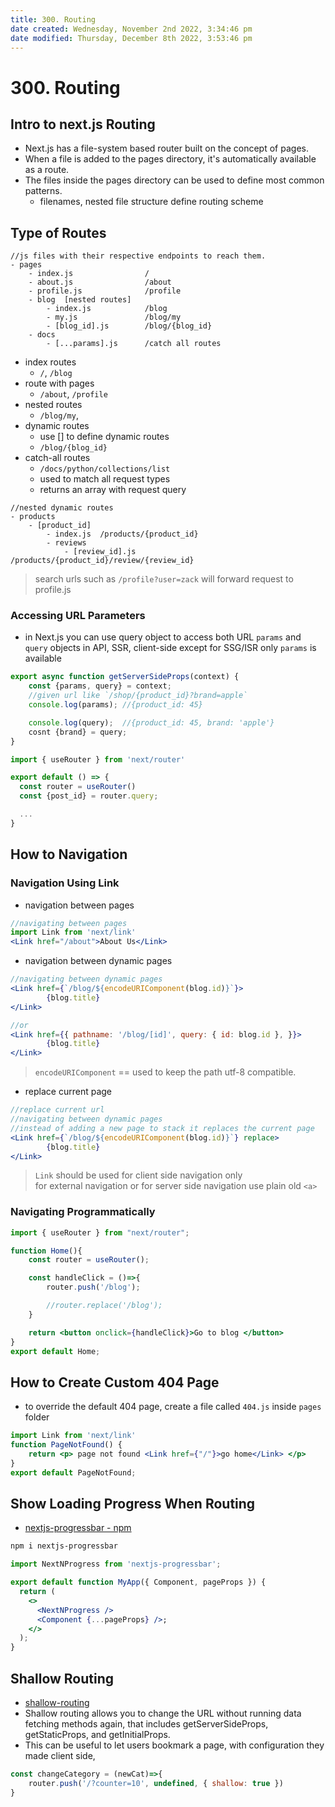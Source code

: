```yaml
---
title: 300. Routing
date created: Wednesday, November 2nd 2022, 3:34:46 pm
date modified: Thursday, December 8th 2022, 3:53:46 pm
---
```


# 300. Routing

## Intro to next.js Routing

- Next.js has a file-system based router built on the concept of pages.
- When a file is added to the pages directory, it's automatically available as a route.
- The files inside the pages directory can be used to define most common patterns.
	- filenames, nested file structure define routing scheme

## Type of Routes

```
//js files with their respective endpoints to reach them.
- pages
	- index.js                /
	- about.js                /about
	- profile.js              /profile
	- blog  [nested routes]
		- index.js            /blog
		- my.js               /blog/my
		- [blog_id].js        /blog/{blog_id}
	- docs
		- [...params].js      /catch all routes
```

- index routes
	- `/`, `/blog`
- route with pages
	- `/about`, `/profile`
- nested routes
	- `/blog/my`,
- dynamic routes
	- use [] to define dynamic routes
	- `/blog/{blog_id}`
- catch-all routes
	- `/docs/python/collections/list`
	- used to match all request types
	- returns an array with request query

```
//nested dynamic routes
- products
	- [product_id]
		- index.js  /products/{product_id}
		- reviews
			- [review_id].js  /products/{product_id}/review/{review_id}
```

> search urls such as `/profile?user=zack` will forward request to profile.js

### Accessing URL Parameters

- in Next.js you can use query object to access both URL `params` and `query` objects in API, SSR, client-side except for SSG/ISR only `params` is available

```js
export async function getServerSideProps(context) {  
    const {params, query} = context;
	//given url like `/shop/{product_id}?brand=apple`
	console.log(params); //{product_id: 45}

	console.log(query);  //{product_id: 45, brand: 'apple'}
	cosnt {brand} = query;
}
```

```js 
import { useRouter } from 'next/router'

export default () => {
  const router = useRouter()
  const {post_id} = router.query;

  ...
}
```

## How to Navigation

### Navigation Using Link

- navigation between pages

```jsx
//navigating between pages
import Link from 'next/link'
<Link href="/about">About Us</Link>
```

- navigation between dynamic pages

```jsx
//navigating between dynamic pages
<Link href={`/blog/${encodeURIComponent(blog.id)}`}>
        {blog.title}
</Link>

//or
<Link href={{ pathname: '/blog/[id]', query: { id: blog.id }, }}>
        {blog.title}
</Link>
```

> `encodeURIComponent` == used to keep the path utf-8 compatible.

- replace current page

```jsx
//replace current url
//navigating between dynamic pages
//instead of adding a new page to stack it replaces the current page
<Link href={`/blog/${encodeURIComponent(blog.id)}`} replace>
        {blog.title}
</Link>
```

> `Link` should be used for client side navigation only  
> for external navigation or for server side navigation use plain old `<a>`

### Navigating Programmatically

```jsx
import { useRouter } from "next/router";

function Home(){
	const router = useRouter();

	const handleClick = ()=>{
		router.push('/blog');

		//router.replace('/blog');
	}

	return <button onclick={handleClick}>Go to blog </button>
}
export default Home;
```

## How to Create Custom 404 Page

- to override the default 404 page, create a file called `404.js` inside `pages` folder

```jsx
import Link from 'next/link'
function PageNotFound() {
	return <p> page not found <Link href={"/"}>go home</Link> </p>
}
export default PageNotFound;
```

## Show Loading Progress When Routing

- [nextjs-progressbar - npm](https://www.npmjs.com/package/nextjs-progressbar)

```sh
npm i nextjs-progressbar
```

```jsx
import NextNProgress from 'nextjs-progressbar';

export default function MyApp({ Component, pageProps }) {
  return (
    <>
      <NextNProgress />
      <Component {...pageProps} />;
    </>
  );
}
```

## Shallow Routing

- [shallow-routing](https://nextjs.org/docs/routing/shallow-routing)
- Shallow routing allows you to change the URL without running data fetching methods again, that includes getServerSideProps, getStaticProps, and getInitialProps.
- This can be useful to let users bookmark a page, with configuration they made client side,

```js
const changeCategory = (newCat)=>{
	router.push('/?counter=10', undefined, { shallow: true })
}
```
